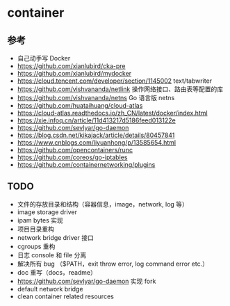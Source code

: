 # container


## 参考
- 自己动手写 Docker
- https://github.com/xianlubird/cka-pre
- https://github.com/xianlubird/mydocker
- https://cloud.tencent.com/developer/section/1145002 text/tabwriter
- https://github.com/vishvananda/netlink 操作网络接口、路由表等配置的库
- https://github.com/vishvananda/netns Go 语言版 netns
- https://github.com/huataihuang/cloud-atlas
- https://cloud-atlas.readthedocs.io/zh_CN/latest/docker/index.html
- https://xie.infoq.cn/article/11d413217d5186feed013122e
- https://github.com/sevlyar/go-daemon
- https://blog.csdn.net/kikajack/article/details/80457841
- https://www.cnblogs.com/liyuanhong/p/13585654.html
- https://github.com/opencontainers/runc
- https://github.com/coreos/go-iptables
- https://github.com/containernetworking/plugins
## TODO
- 文件的存放目录和结构（容器信息，image，network, log 等）
- image storage driver
- ipam bytes 实现
- 项目目录重构
- network bridge driver 接口
- cgroups 重构
- 日志 console 和 file 分离
- 解决所有 bug （$PATH，exit throw error, log command error etc.）
- doc 重写（docs，readme）
- https://github.com/sevlyar/go-daemon 实现 fork
- default network bridge
- clean container related resources
